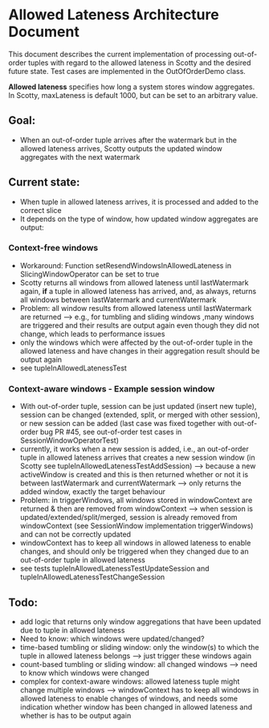# Allowed Lateness Architecture Document
This document describes the current implementation of processing out-of-order tuples with regard to the allowed lateness in Scotty and the desired future state.
Test cases are implemented in the OutOfOrderDemo class.

**Allowed lateness** specifies how long a system stores window aggregates.
In Scotty, maxLateness is default 1000, but can be set to an arbitrary value.

## Goal:
- When an out-of-order tuple arrives after the watermark but in the allowed lateness arrives, Scotty outputs the updated window aggregates with the next watermark

## Current state:
- When tuple in allowed lateness arrives, it is processed and added to the correct slice
- It depends on the type of window, how updated window aggregates are output:

### Context-free windows
- Workaround: Function setResendWindowsInAllowedLateness in SlicingWindowOperator can be set to true
- Scotty returns all windows from allowed lateness until lastWatermark again, **if** a tuple in allowed lateness has arrived, and, as always, returns all windows between lastWatermark and currentWatermark 
- Problem: all window results from allowed lateness until lastWatermark are returned
--> e.g., for tumbling and sliding windows ,many windows are triggered and their results are output again even though they did not change, which leads to performance issues
- only the windows which were affected by the out-of-order tuple in the allowed lateness and have changes in their aggregation result should be output again
- see tupleInAllowedLatenessTest

### Context-aware windows - Example session window
- With out-of-order tuple, session can be just updated (insert new tuple), session can be changed (extended, split, or merged with other session), or new session can be added (last case was fixed together with out-of-order bug PR #45, see out-of-order test cases in SessionWindowOperatorTest) 
- currently, it works when a new session is added, i.e., an out-of-order tuple in allowed lateness arrives that creates a new session window (in Scotty see tupleInAllowedLatenessTestAddSession)
--> because a new activeWindow is created and this is then returned whether or not it is between lastWatermark and currentWatermark 
--> only returns the added window, exactly the target behaviour
- Problem: in triggerWindows, all windows stored in windowContext are returned & then are removed from windowContext
--> when session is updated/extended/split/merged, session is already removed from windowContext (see SessionWindow implementation triggerWindows) and can not be correctly updated
- windowContext has to keep all windows in allowed lateness to enable changes, and should only be triggered when they changed due to an out-of-order tuple in allowed lateness
- see tests tupleInAllowedLatenessTestUpdateSession and tupleInAllowedLatenessTestChangeSession

## Todo: 
- add logic that returns only window aggregations that have been updated due to tuple in allowed lateness
- Need to know: which windows were updated/changed?
- time-based tumbling or sliding window: only the window(s) to which the tuple in allowed lateness belongs
--> just trigger these windows again
- count-based tumbling or sliding window: all changed windows 
--> need to know which windows were changed
- complex for context-aware windows: allowed lateness tuple might change multiple windows 
--> windowContext has to keep all windows in allowed lateness to enable changes of windows, and needs some indication whether window has been changed in allowed lateness and whether is has to be output again